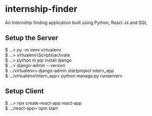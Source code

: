 # internship-finder
An Internship finding application built using Python, React Js and SQL

## Setup the Server
$ ...> py -m venv virtualenv<br>
$ ...> virtualenv\Scripts\activate<br>
$ ...> python m pip install django<br>
$ ...> django-admin --version<br>
$ .../virtualenv> django-admin startproject intern_app<br>
$ .../virtualenv/intern_app> python manage.py runserverv

## Setup Client
$ ...> npx create-react-app react-app<br>
$ .../react-app> npm start<br>
